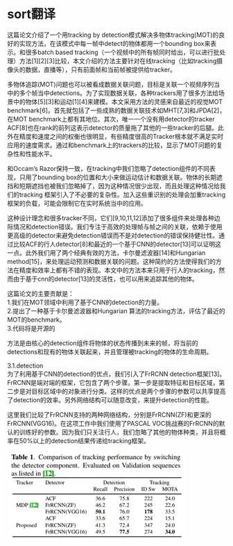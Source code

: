 # sort翻译

这篇论文介绍了一个用tracking by detection模式解决多物体tracking(MOT)的良好的实现方法，在该模式中每一帧中detect的物体都用一个bounding box来表示。和很多batch based tracking（一个视频中的所有帧同时给出，可以进行批处理）方法[1][2][3]比较，本文介绍的方法主要针对在线tracking（比如tracking摄像头的数据，直播等），只有前面帧和当前帧被提供给tracker。

多物体追踪(MOT)问题也可以被看成数据关联问题，目标是关联一个视频序列当中的多个帧当中detections。为了实现数据关联，各种trackers用了很多方法给场景中的物体[5][3]和运动[1][4]来建模。本文采用方法的灵感来自最近的视觉MOT benchmark[6]。首先就包括了一些成熟的数据关联技术如MHT[7,3]和JPDA[2]，在MOT benchmark上都有其地位。其次，唯一一个没有用detector的tracker ACF[8]也在rank的前列这表示detector的质量拖了其他的一些tracker的后腿。此外在精度和速度之间的权衡也很明显，有些精度很高的Tracker根本就不满足实时应用的速度需求。通过和benchmark上的trackers的比较，显示了MOT问题的复杂性和性能水平。

和Occam’s Razor保持一致，在tracking中我们忽略了detection组件的不同表现，只用了bounding box的位置和大小来做运动估计和数据关联。物体的长期遮挡和短期遮挡也被我们忽略掉了，因为这种情况很少出现，而且处理这种情况给我们的tracking 框架引入了不必要的复杂性。加入这些重识别的处理会加重tracking框架的负载，可能会限制它在实时系统当中的应用。

这种设计理念和很多tracker不同，它们[9,10,11,12]添加了很多组件来处理各种边际情况和detection错误。我们专注于高效的处理帧与帧之间的关联，依赖于使用更高级的detector来避免detection错误而不是对detection的错误保持健壮性。通过比较ACF的行人detector[8]和最近的一个基于CNN的detector[13]可以证明这一点。此外我们用了两个经典有效的方法，卡尔曼滤波器[14]和Hungarian method[15]，来处理运动预测和数据关联的问题。这种简约的方法使得我们的方法在精度和效率上都有不错的表现。本文中的方法本来只用于行人的tracking，然而由于基于cnn的detector[13]的灵活性，也可以用来追踪其他的物体。

这篇论文的主要贡献是：<br>
1.我们在MOT领域中利用了基于CNN的detection的力量。<br>
2.提出了一种基于卡尔曼滤波器和Hungarian 算法的tracking方法，评估了最近的MOT的benchmark。<br>
3.代码将是开源的<br>

方法是由核心的detection组件将物体的状态传播到未来的帧，将当前的detections和现有的物体关联起来，并且管理被tracking的物体的生命周期。

3.1.detection<br>
为了利用基于CNN的detection的优点，我们引入了FrRCNN detection框架[13]。FrRCNN是端对端的框架，它包含了两个步骤。第一步是提取特征和目标区域，第二步是对目标区域中的对象进行分类。这样的优点是两个步骤的参数可以共享提高了detection的效率。另外网络结构可以随意改变，来提升detection的性能。

这里我们比较了FrRCNN支持的两种网络结构，分别是FrRCNN(ZF)和更深的FrRCNN(VGG16)。在这项工作中我们使用了PASCAL VOC挑战赛的FrRCNN的默认的训练好的参数。因为我们只关注行人，我们忽略了其他的物体种类，并且将概率在50%以上的detection结果传递给tracking框架。

![image](img/img1.png)
